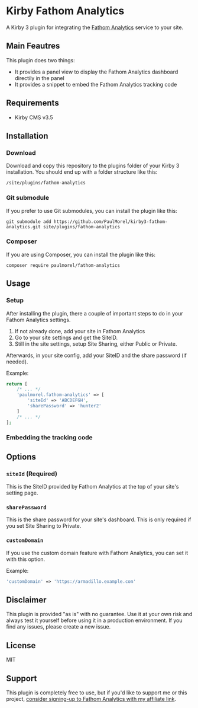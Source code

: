# Kirby Fathom Analytics

A Kirby 3 plugin for integrating the [Fathom Analytics](https://usefathom.com/) service to your site.

## Main Feautres

This plugin does two things:

- It provides a panel view to display the Fathom Analytics dashboard directily in the panel
- It provides a snippet to embed the Fathom Analytics tracking code 

## Requirements
- Kirby CMS v3.5


## Installation

### Download

Download and copy this repository to the plugins folder of your Kirby 3 installation. You should end up with a folder structure like this: 

```
/site/plugins/fathom-analytics
```

### Git submodule

If you prefer to use Git submodules, you can install the plugin like this:
```
git submodule add https://github.com/PaulMorel/kirby3-fathom-analytics.git site/plugins/fathom-analytics
```

### Composer

If you are using Composer, you can install the plugin like this:

```
composer require paulmorel/fathom-analytics
```

## Usage


### Setup
After installing the plugin, there a couple of important steps to do in your Fathom Analytics settings.

1. If not already done, add your site in Fathom Analytics
2. Go to your site settings and get the SiteID.
3. Still in the site settings, setup Site Sharing, either Public or Private.

Afterwards, in your site config, add your SiteID and the share password (if needed).

Example:

```php
return [
    /* ... */
    'paulmorel.fathom-analytics' => [
        'siteId' => 'ABCDEFGH',
        'sharePassword' => 'hunter2'
    ]
    /* ... */
];
```

### Embedding the tracking code

## Options

### `siteId` (Required)

This is the SiteID provided by Fathom Analytics at the top of your site's setting page.

### `sharePassword`

This is the share password for your site's dashboard. This is only required if you set Site Sharing to Private.

### `customDomain`

If you use the custom domain feature with Fathom Analytics, you can set it with this option.

Example:

```php
'customDomain' => 'https://armadillo.example.com'
```

## Disclaimer

This plugin is provided "as is" with no guarantee. Use it at your own risk and always test it yourself before using it in a production environment. If you find any issues, please create a new issue.

## License

MIT

## Support

This plugin is completely free to use, but if you'd like to support me or this project, [consider signing-up to Fathom Analytics with my affiliate link](https://usefathom.com/ref/44ARQE).

